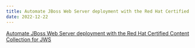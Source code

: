 ```yaml
---
title: Automate JBoss Web Server deployment with the Red Hat Certified Content Collection for JWS
date: 2022-12-22
---
```


[Automate JBoss Web Server deployment with the Red Hat Certified Content Collection for JWS](https://developers.redhat.com/articles/2022/12/22/automate-jboss-web-server-deployment-red-hat-certified-content-collection-jws)
